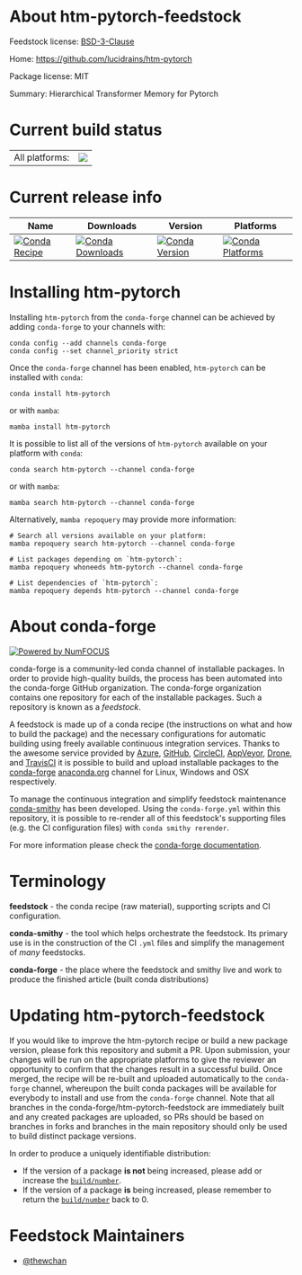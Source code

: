 About htm-pytorch-feedstock
===========================

Feedstock license: [BSD-3-Clause](https://github.com/conda-forge/htm-pytorch-feedstock/blob/main/LICENSE.txt)

Home: https://github.com/lucidrains/htm-pytorch

Package license: MIT

Summary: Hierarchical Transformer Memory for Pytorch

Current build status
====================


<table><tr><td>All platforms:</td>
    <td>
      <a href="https://dev.azure.com/conda-forge/feedstock-builds/_build/latest?definitionId=14123&branchName=main">
        <img src="https://dev.azure.com/conda-forge/feedstock-builds/_apis/build/status/htm-pytorch-feedstock?branchName=main">
      </a>
    </td>
  </tr>
</table>

Current release info
====================

| Name | Downloads | Version | Platforms |
| --- | --- | --- | --- |
| [![Conda Recipe](https://img.shields.io/badge/recipe-htm--pytorch-green.svg)](https://anaconda.org/conda-forge/htm-pytorch) | [![Conda Downloads](https://img.shields.io/conda/dn/conda-forge/htm-pytorch.svg)](https://anaconda.org/conda-forge/htm-pytorch) | [![Conda Version](https://img.shields.io/conda/vn/conda-forge/htm-pytorch.svg)](https://anaconda.org/conda-forge/htm-pytorch) | [![Conda Platforms](https://img.shields.io/conda/pn/conda-forge/htm-pytorch.svg)](https://anaconda.org/conda-forge/htm-pytorch) |

Installing htm-pytorch
======================

Installing `htm-pytorch` from the `conda-forge` channel can be achieved by adding `conda-forge` to your channels with:

```
conda config --add channels conda-forge
conda config --set channel_priority strict
```

Once the `conda-forge` channel has been enabled, `htm-pytorch` can be installed with `conda`:

```
conda install htm-pytorch
```

or with `mamba`:

```
mamba install htm-pytorch
```

It is possible to list all of the versions of `htm-pytorch` available on your platform with `conda`:

```
conda search htm-pytorch --channel conda-forge
```

or with `mamba`:

```
mamba search htm-pytorch --channel conda-forge
```

Alternatively, `mamba repoquery` may provide more information:

```
# Search all versions available on your platform:
mamba repoquery search htm-pytorch --channel conda-forge

# List packages depending on `htm-pytorch`:
mamba repoquery whoneeds htm-pytorch --channel conda-forge

# List dependencies of `htm-pytorch`:
mamba repoquery depends htm-pytorch --channel conda-forge
```


About conda-forge
=================

[![Powered by
NumFOCUS](https://img.shields.io/badge/powered%20by-NumFOCUS-orange.svg?style=flat&colorA=E1523D&colorB=007D8A)](https://numfocus.org)

conda-forge is a community-led conda channel of installable packages.
In order to provide high-quality builds, the process has been automated into the
conda-forge GitHub organization. The conda-forge organization contains one repository
for each of the installable packages. Such a repository is known as a *feedstock*.

A feedstock is made up of a conda recipe (the instructions on what and how to build
the package) and the necessary configurations for automatic building using freely
available continuous integration services. Thanks to the awesome service provided by
[Azure](https://azure.microsoft.com/en-us/services/devops/), [GitHub](https://github.com/),
[CircleCI](https://circleci.com/), [AppVeyor](https://www.appveyor.com/),
[Drone](https://cloud.drone.io/welcome), and [TravisCI](https://travis-ci.com/)
it is possible to build and upload installable packages to the
[conda-forge](https://anaconda.org/conda-forge) [anaconda.org](https://anaconda.org/)
channel for Linux, Windows and OSX respectively.

To manage the continuous integration and simplify feedstock maintenance
[conda-smithy](https://github.com/conda-forge/conda-smithy) has been developed.
Using the ``conda-forge.yml`` within this repository, it is possible to re-render all of
this feedstock's supporting files (e.g. the CI configuration files) with ``conda smithy rerender``.

For more information please check the [conda-forge documentation](https://conda-forge.org/docs/).

Terminology
===========

**feedstock** - the conda recipe (raw material), supporting scripts and CI configuration.

**conda-smithy** - the tool which helps orchestrate the feedstock.
                   Its primary use is in the construction of the CI ``.yml`` files
                   and simplify the management of *many* feedstocks.

**conda-forge** - the place where the feedstock and smithy live and work to
                  produce the finished article (built conda distributions)


Updating htm-pytorch-feedstock
==============================

If you would like to improve the htm-pytorch recipe or build a new
package version, please fork this repository and submit a PR. Upon submission,
your changes will be run on the appropriate platforms to give the reviewer an
opportunity to confirm that the changes result in a successful build. Once
merged, the recipe will be re-built and uploaded automatically to the
`conda-forge` channel, whereupon the built conda packages will be available for
everybody to install and use from the `conda-forge` channel.
Note that all branches in the conda-forge/htm-pytorch-feedstock are
immediately built and any created packages are uploaded, so PRs should be based
on branches in forks and branches in the main repository should only be used to
build distinct package versions.

In order to produce a uniquely identifiable distribution:
 * If the version of a package **is not** being increased, please add or increase
   the [``build/number``](https://docs.conda.io/projects/conda-build/en/latest/resources/define-metadata.html#build-number-and-string).
 * If the version of a package **is** being increased, please remember to return
   the [``build/number``](https://docs.conda.io/projects/conda-build/en/latest/resources/define-metadata.html#build-number-and-string)
   back to 0.

Feedstock Maintainers
=====================

* [@thewchan](https://github.com/thewchan/)

